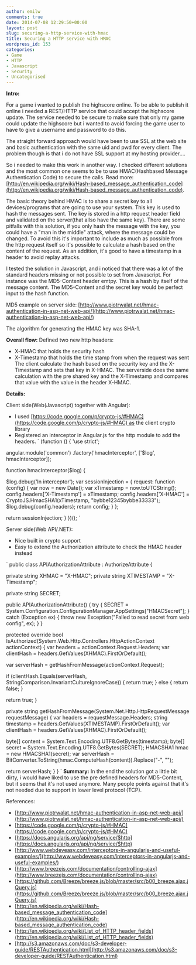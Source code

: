 ```yaml
---
author: emilw
comments: true
date: 2014-07-08 12:29:50+00:00
layout: post
slug: securing-a-http-service-with-hmac
title: Securing a HTTP service with HMAC
wordpress_id: 153
categories:
- Game
- HTTP
- Javascript
- Security
- Uncategorised
---
```


**Intro:**

For a game i wanted to publish the highscore online. To be able to publish it online i needed a REST/HTTP service that could accept the highscore update. The service needed to be secure to make sure that only my game could update the highscore but i wanted to avoid forcing the game user to have to give a username and password to do this.

The straight forward approach would have been to use SSL at the web site and basic authentication with the same uid and pwd for every client. The problem though is that i do not have SSL support at my hosting provider....

So i needed to make this work in another way. I checked different solutions and the most common one seems to be to use HMAC(Hashbased Message Authentication Code) to secure the calls. Read more: [http://en.wikipedia.org/wiki/Hash-based_message_authentication_code](http://en.wikipedia.org/wiki/Hash-based_message_authentication_code).

The basic theory behind HMAC is to share a secret key to all devices/programs that are going to use your system. This key is used to hash the messages sent. The key is stored in a http request header field and validated on the server(that allso have the same key). There are some pitfalls with this solution, if you only hash the message with the key, you could have a "man in the middle" attack, where the message could be changed. To avoid this it's important to include as much as possible from the http request itself so it's possible to calculate a hash based on the content of the request. As an addition, it's good to have a timestamp in a header to avoid replay attacks.

I tested the solution in Javascript, and i noticed that there was a lot of the standard headers missing or not possible to set from Javascript. For instance was the MD5-Content header emtpy. This is a hash by itself of the message content. The MD5-Content and the secret key would be perfect input to the hash function.

MD5 example on server side: [http://www.piotrwalat.net/hmac-authentication-in-asp-net-web-api/](http://www.piotrwalat.net/hmac-authentication-in-asp-net-web-api/)

The algorithm for generating the HMAC key was SHA-1.

**Overall flow:**
Defined two new http headers:
- X-HMAC that holds the security hash
- X-Timestamp that holds the time stamp from when the request was sent
The client calculate the hash based on the security key and the X-Timestamp and sets that key in X-HMAC.
The serverside does the same calculation with the pre shared key and the X-Timestamp and compares that value with the value in the header X-HMAC.

**Details:**

Client side(Web(Javascript) together with Angular):

- I used [https://code.google.com/p/crypto-js/#HMAC](https://code.google.com/p/crypto-js/#HMAC) as the client crypto library
- Registered an interceptor in Angular.js for the http module to add the headers.
`
(function () {
'use strict';

angular.module('common')
.factory('hmacInterceptor', ['$log', hmacInterceptor]);

function hmacInterceptor($log) {

$log.debug('In interceptor');
var sessionInjection = {
request: function (config) {
var now = new Date();
var xTimestamp = now.toUTCString();
config.headers['X-Timestamp'] = xTimestamp;
config.headers['X-HMAC'] = CryptoJS.HmacSHA1(xTimestamp, "bybbe12345bybbe33333");
$log.debug(config.headers);
return config;
}
};

return sessionInjection;
}
})();
`


Server side(Web API/.NET):

- Nice built in crypto support
- Easy to extend the Authorization attribute to check the HMAC header instead

`
public class APIAuthorizationAttribute : AuthorizeAttribute
{

private string XHMAC = "X-HMAC";
private string XTIMESTAMP = "X-Timestamp";

private string SECRET;

public APIAuthorizationAttribute()
{
try
{
SECRET = System.Configuration.ConfigurationManager.AppSettings["HMACSecret"];
}
catch (Exception ex)
{
throw new Exception("Failed to read secret from web config", ex);
}
}

protected override bool IsAuthorized(System.Web.Http.Controllers.HttpActionContext actionContext)
{
var headers = actionContext.Request.Headers;
var clientHash = headers.GetValues(XHMAC).FirstOrDefault();

var serverHash = getHashFromMessage(actionContext.Request);

if (clientHash.Equals(serverHash, StringComparison.InvariantCultureIgnoreCase))
{
return true;
}
else
{
return false;
}

return true;
}

private string getHashFromMessage(System.Net.Http.HttpRequestMessage requestMessage)
{
var headers = requestMessage.Headers;
string timestamp = headers.GetValues(XTIMESTAMP).FirstOrDefault();
var clientHash = headers.GetValues(XHMAC).FirstOrDefault();

byte[] content = System.Text.Encoding.UTF8.GetBytes(timestamp);
byte[] secret = System.Text.Encoding.UTF8.GetBytes(SECRET);
HMACSHA1 hmac = new HMACSHA1(secret);
var serverHash = BitConverter.ToString(hmac.ComputeHash(content)).Replace("-", "");

return serverHash;
}
}
`
**Summary:**
In the end the solution got a little bit dirty, i would have liked to use the pre defined headers for MD5-Content, but it seems that it's not used anymore. Many people points against that it's not needed due to support in lower level protocol (TCP).



References:

- [http://www.piotrwalat.net/hmac-authentication-in-asp-net-web-api/](http://www.piotrwalat.net/hmac-authentication-in-asp-net-web-api/)
- [https://code.google.com/p/crypto-js/#HMAC](https://code.google.com/p/crypto-js/#HMAC)
- [https://docs.angularjs.org/api/ng/service/$http](https://docs.angularjs.org/api/ng/service/$http)
- [http://www.webdeveasy.com/interceptors-in-angularjs-and-useful-examples/](http://www.webdeveasy.com/interceptors-in-angularjs-and-useful-examples/)
- [http://www.breezejs.com/documentation/controlling-ajax](http://www.breezejs.com/documentation/controlling-ajax)
- [https://github.com/Breeze/breeze.js/blob/master/src/b00_breeze.ajax.jQuery.js](https://github.com/Breeze/breeze.js/blob/master/src/b00_breeze.ajax.jQuery.js)
- [http://en.wikipedia.org/wiki/Hash-based_message_authentication_code](http://en.wikipedia.org/wiki/Hash-based_message_authentication_code)
- [http://en.wikipedia.org/wiki/List_of_HTTP_header_fields](http://en.wikipedia.org/wiki/List_of_HTTP_header_fields)
- [http://s3.amazonaws.com/doc/s3-developer-guide/RESTAuthentication.html](http://s3.amazonaws.com/doc/s3-developer-guide/RESTAuthentication.html)
